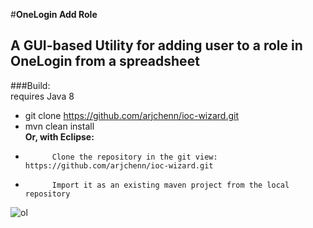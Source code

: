 #**OneLogin Add Role**
## A GUI-based Utility for adding user to a role in OneLogin from a spreadsheet
###Build:  
requires Java 8
*	git clone https://github.com/arjchenn/ioc-wizard.git  
*	mvn clean install   
	**Or, with Eclipse:**  
*			Clone the repository in the git view: https://github.com/arjchenn/ioc-wizard.git  
*			Import it as an existing maven project from the local repository  
  
  
![ol](https://cloud.githubusercontent.com/assets/23390502/20254151/97c48988-a9ff-11e6-913e-56a25421ee5b.JPG)
